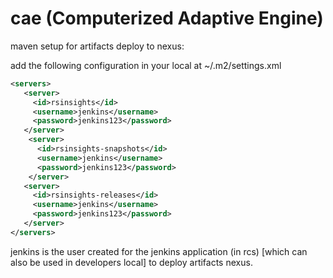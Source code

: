 # cae (Computerized Adaptive Engine)



maven setup for artifacts deploy to nexus:

add the following configuration in your local at ~/.m2/settings.xml  

```xml
<servers>
   <server>
     <id>rsinsights</id>
     <username>jenkins</username>
     <password>jenkins123</password>
   </server>
    <server>
      <id>rsinsights-snapshots</id>
      <username>jenkins</username>
      <password>jenkins123</password>
    </server>
   <server>
     <id>rsinsights-releases</id>
     <username>jenkins</username>
     <password>jenkins123</password>
   </server>
</servers>
 ```
 
 jenkins is the user created for the jenkins application (in rcs) [which can also be used in developers local] to deploy artifacts nexus.
